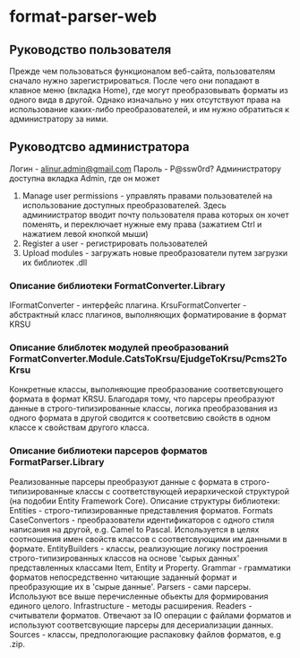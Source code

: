 # format-parser-web

## Руководство пользователя

Прежде чем пользоваться функционалом веб-сайта, пользователям сначало нужно зарегистрироваться. После чего они попадают
в клавное меню (вкладка Home), где могут преобразовывать форматы из одного вида в другой. Однако изначально у них
отсутствуют права на использование каких-либо преобразователей, и им нужно обратиться к администратору за ними.

## Руководтсво администратора

Логин - alinur.admin@gmail.com
Пароль - P@ssw0rd?
Администратору доступна вкладка Admin, где он может

1. Manage user permissions - управлять правами пользователей на использование доступных преобразователей.
   Здесь админиистратор вводит почту пользователя права которых он хочет поменять, и переключает нужные ему
   права (зажатием Ctrl и нажатием левой кнопкой мыши)
2. Register a user - регистрировать пользователей
3. Upload modules - загружать новые преобразователи путем загрузки их библиотек .dll

### Описание библиотеки FormatConverter.Library

IFormatConverter - интерфейс плагина.
KrsuFormatConverter - абстрактный класс плагинов, выполняющих форматирование в формат KRSU

### Описание блиблотек модулей преобразований FormatConverter.Module.CatsToKrsu/EjudgeToKrsu/Pcms2ToKrsu

Конкретные классы, выполняющие преобразование соответсвующего формата в формат KRSU.
Благодаря тому, что парсеры преобразуют данные в строго-типизированные классы, логика преобразования из одного формата
в другой сводится к соответсвию свойств в одном классе к свойствам другого класса.

### Описание библиотеки парсеров форматов FormatParser.Library

Реализованные парсеры преобразуют данные с формата в строго-типизированные классы с соответствующей иерархической структурой (на подобии Entity Framework Core).
Описание структуры библиотеки:
Entities - строго-типизированные представления форматов.
Formats
CaseConvertors - преобразователи идентификаторов с одного стиля написания на другой, e.g. Camel to Pascal. Используется в целях соотношения имен свойств классов с соответсвующими им данными в формате.
EntityBuilders - классы, реализующие логику построения строго-типизированных классов на основе 'сырых данных' представленных классами Item, Entity и Property.
Grammar - грамматики форматов непосредственно читающие заданный формат и преобразующие их в 'сырые данные'.
Parsers - сами парсеры. Используют все выше перечисленные обьекты для формирования единого целого.
Infrastructure - методы расширения.
Readers - считыватели форматов. Отвечают за IO операции с файлами форматов и используют соответсвующие парсеры для десериализации данных.
Sources - классы, предпологающие распаковку файлов форматов, e.g .zip.
